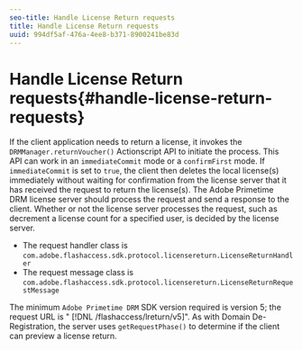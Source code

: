 ```yaml
---
seo-title: Handle License Return requests
title: Handle License Return requests
uuid: 994df5af-476a-4ee8-b371-8900241be83d
---
```


# Handle License Return requests{#handle-license-return-requests}

If the client application needs to return a license, it invokes the `DRMManager.returnVoucher()` Actionscript API to initiate the process. This API can work in an `immediateCommit` mode or a `confirmFirst` mode. If `immediateCommit` is set to `true`, the client then deletes the local license(s) immediately without waiting for confirmation from the license server that it has received the request to return the license(s). The Adobe Primetime DRM license server should process the request and send a response to the client. Whether or not the license server processes the request, such as decrement a license count for a specified user, is decided by the license server.

*  The request handler class is `com.adobe.flashaccess.sdk.protocol.licensereturn.LicenseReturnHandler` 
*  The request message class is `com.adobe.flashaccess.sdk.protocol.licensereturn.LicenseReturnRequestMessage`

The minimum `Adobe Primetime DRM` SDK version required is version 5; the request URL is " [!DNL /flashaccess/lreturn/v5]". As with Domain De-Registration, the server uses `getRequestPhase()` to determine if the client can preview a license return. 
